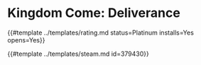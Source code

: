 # Kingdom Come: Deliverance
<!-- script:Aliases [
    "Kingdom Come Deliverance",
    "Kingdom Come"
] -->

{{#template ../templates/rating.md status=Platinum installs=Yes opens=Yes}}

{{#template ../templates/steam.md id=379430}}

